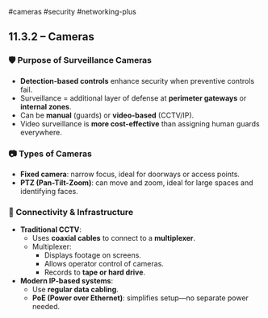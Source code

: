 #cameras #security #networking-plus 

## 11.3.2 – Cameras

### 🛡️ Purpose of Surveillance Cameras
- **Detection-based controls** enhance security when preventive controls fail.
- Surveillance = additional layer of defense at **perimeter gateways** or **internal zones**.
- Can be **manual** (guards) or **video-based** (CCTV/IP).
- Video surveillance is **more cost-effective** than assigning human guards everywhere.

### 📷 Types of Cameras
- **Fixed camera**: narrow focus, ideal for doorways or access points.
- **PTZ (Pan-Tilt-Zoom)**: can move and zoom, ideal for large spaces and identifying faces.

### 📡 Connectivity & Infrastructure
- **Traditional CCTV**:
  - Uses **coaxial cables** to connect to a **multiplexer**.
  - Multiplexer:
    - Displays footage on screens.
    - Allows operator control of cameras.
    - Records to **tape or hard drive**.
- **Modern IP-based systems**:
  - Use **regular data cabling**.
  - **PoE (Power over Ethernet)**: simplifies setup—no separate power needed.
